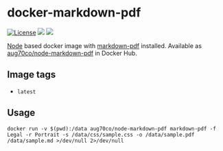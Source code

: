 # docker-markdown-pdf

[![License](https://img.shields.io/github/license/aug70/node-markdown-pdf.svg?maxAge=2592000)](https://www.tldrlegal.com/l/lgpl-3.0)
[![](https://images.microbadger.com/badges/image/aug70co/node-markdown-pdf.svg)](https://hub.docker.com/r/aug70co/node-markdown-pdf/ "aug70co/node-markdown-pdf")
[![](https://images.microbadger.com/badges/version/aug70co/node-markdown-pdf.svg)](https://github.com/aug70/node-markdown-pdf "aug70co/node-markdown-pdf")

[Node](https://hub.docker.com/_/node/) based docker image with [markdown-pdf](https://www.npmjs.com/package/markdown-pdf) installed. Available as [aug70co/node-markdown-pdf](https://hub.docker.com/r/aug70co/node-markdown-pdf/) in Docker Hub.

## Image tags

- ```latest```

## Usage

```console
docker run -v $(pwd):/data aug70co/node-markdown-pdf markdown-pdf -f Legal -r Portrait -s /data/css/sample.css -o /data/sample.pdf /data/sample.md >/dev/null 2>/dev/null
```